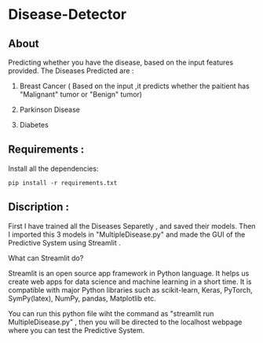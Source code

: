 # Disease-Detector


## About
Predicting whether you have the disease, based on the input features provided.
The Diseases Predicted are :

1. Breast Cancer ( Based on the input ,it predicts whether the paitient has "Malignant" tumor or "Benign" tumor)

2. Parkinson Disease

3. Diabetes

## Requirements :

 Install all the dependencies:

```
pip install -r requirements.txt
```

## Discription :

First I have trained all the Diseases Separetly , and saved their models. Then I imported this 3 models in "MultipleDisease.py" 
and made the GUI of the Predictive System using Streamlit .

What can Streamlit do?

Streamlit is an open source app framework in Python language. It helps us create web apps for data science and machine learning in a short time. It is compatible with major Python libraries such as scikit-learn, Keras, PyTorch, SymPy(latex), NumPy, pandas, Matplotlib etc.

You can run this python file wiht the command as "streamlit run MultipleDisease.py"  ,  then you will be directed to the localhost webpage where you can test the Predictive System.


